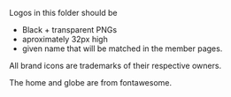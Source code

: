 Logos in this folder should be
- Black + transparent PNGs
- aproximately 32px high
- given name that will be matched in the member pages.

All brand icons are trademarks of their respective owners.

The home and globe are from fontawesome.